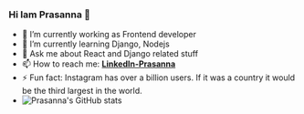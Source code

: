 ### Hi Iam Prasanna 👋

- 🔭 I’m currently working as Frontend developer
- 🌱 I’m currently learning Django, Nodejs
- 💬 Ask me about React and Django related stuff
- 📫 How to reach me: **[LinkedIn-Prasanna](https://www.linkedin.com/feed/)**
- ⚡ Fun fact: Instagram has over a billion users. If it was a country it would be the third largest in the world.
- ![Prasanna's GitHub stats](https://github-readme-stats.vercel.app/api?username=prasannakulal16&show_icons=true&theme=radical)


